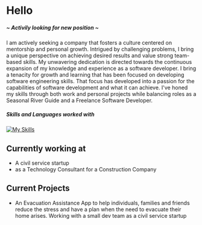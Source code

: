 # Hello
##### ~ Activily looking for new position ~
I am actively seeking a company that fosters a culture centered on mentorship and personal growth. Intrigued by challenging problems, I bring a unique perspective on achieving desired results and value strong team-based skills. My unwavering dedication is directed towards the continuous expansion of my knowledge and experience as a software developer. I bring a tenacity for growth and learning that has been focused on developing software engineering skills. That focus has developed into a passion for the capabilities of software development and what it can achieve. I've honed my skills through both work and personal projects while balancing roles as a Seasonal River Guide and a Freelance Software Developer.  



##### Skills and Languages worked with
[![My Skills](https://skillicons.dev/icons?i=html,css,js,react,ts,express,postgres,py,django,go,rust,git,github,unreal,nodejs,figma&perline=4)](https://skillicons.dev)


## Currently working at
- A civil service startup 
- as a Technology Consultant for a Construction Company

##  Current Projects 

- An Evacuation Assistance App to help individuals, families and friends reduce the stress and have a plan when the need to evacuate their home arises. Working with a small dev team as a civil service startup

  